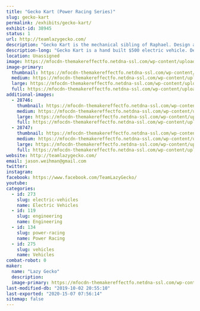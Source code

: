 ```yaml
---
title: "Gecko Kart (Power Racing Series)"
slug: gecko-kart
permalink: /exhibits/gecko-kart/
exhibit-id: 38945
status: 1
url: http://teamlazygecko.com/
description: "Gecko Kart is the mechanical sibling of Raphael. Design and built to compete in the Power Racing Series."
description-long: "Gecko Kart is a hand built $500 electric vehicle. Despite it's cost, Gecko Kart features a 48v 1800w Brushless motor, powered by industry leading Chevy Volt Lithium batteries. Topping out at 20mph, this Kart is quick like"
location: Unassigned
image: https://mfocdn-themakereffectfo.netdna-ssl.com/wp-content/uploads/2018/10/45006023_10156678709816163_2959040559215280128_o-1024x683.jpg
image-primary:
  thumbnail: https://mfocdn-themakereffectfo.netdna-ssl.com/wp-content/uploads/2018/10/45006023_10156678709816163_2959040559215280128_o-150x150.jpg
  medium: https://mfocdn-themakereffectfo.netdna-ssl.com/wp-content/uploads/2018/10/45006023_10156678709816163_2959040559215280128_o-300x200.jpg
  large: https://mfocdn-themakereffectfo.netdna-ssl.com/wp-content/uploads/2018/10/45006023_10156678709816163_2959040559215280128_o-1024x683.jpg
  full: https://mfocdn-themakereffectfo.netdna-ssl.com/wp-content/uploads/2018/10/45006023_10156678709816163_2959040559215280128_o.jpg
additional-images:
  - 28746:
    thumbnail: https://mfocdn-themakereffectfo.netdna-ssl.com/wp-content/uploads/2018/10/44932980_10156678711486163_2494914766733049856_o-150x150.jpg
    medium: https://mfocdn-themakereffectfo.netdna-ssl.com/wp-content/uploads/2018/10/44932980_10156678711486163_2494914766733049856_o-300x200.jpg
    large: https://mfocdn-themakereffectfo.netdna-ssl.com/wp-content/uploads/2018/10/44932980_10156678711486163_2494914766733049856_o-1024x683.jpg
    full: https://mfocdn-themakereffectfo.netdna-ssl.com/wp-content/uploads/2018/10/44932980_10156678711486163_2494914766733049856_o.jpg
  - 28747:
    thumbnail: https://mfocdn-themakereffectfo.netdna-ssl.com/wp-content/uploads/2018/10/42808522_1585837084894472_6387826557792026624_o-150x150.jpg
    medium: https://mfocdn-themakereffectfo.netdna-ssl.com/wp-content/uploads/2018/10/42808522_1585837084894472_6387826557792026624_o-300x169.jpg
    large: https://mfocdn-themakereffectfo.netdna-ssl.com/wp-content/uploads/2018/10/42808522_1585837084894472_6387826557792026624_o-1024x576.jpg
    full: https://mfocdn-themakereffectfo.netdna-ssl.com/wp-content/uploads/2018/10/42808522_1585837084894472_6387826557792026624_o.jpg
website: http://teamlazygecko.com/
email: jason.weihman@gmail.com
twitter: 
instagram: 
facebook: https://www.facebook.com/TeamLazyGecko/
youtube: 
categories:
  - id: 273
    slug: electric-vehicles
    name: Electric Vehicles
  - id: 119
    slug: engineering
    name: Engineering
  - id: 134
    slug: power-racing
    name: Power Racing
  - id: 275
    slug: vehicles
    name: Vehicles
combat-robot: 0
maker:
  name: "Lazy Gecko"
  description:
  image-primary: https://mfocdn-themakereffectfo.netdna-ssl.com/wp-content/uploads/2017/08/Lazy-Gecko-Solid-Vintage7.7-234x300.png
last-modified-db: "2019-10-02 20:55:10"
last-exported: "2020-15-07 07:56:14"
sitemap: false
---
```

